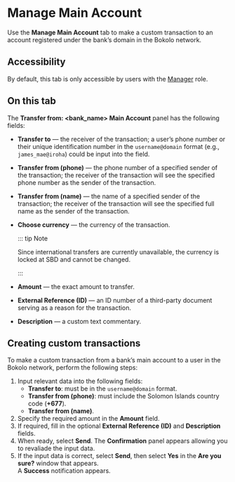 # Manage Main Account

Use the **Manage Main Account** tab to make a custom transaction to an account registered under the bank’s domain in the Bokolo network.

## Accessibility

By default, this tab is only accessible by users with the [Manager](../roles.md#manager) role.

## On this tab

The **Transfer from: \<bank_name\> Main Account** panel has the following fields:
- **Transfer to** — the receiver of the transaction; a user’s phone number or their unique identification number in the `username@domain` format (e.g., `james_mae@iroha`) could be input into the field.
- **Transfer from (phone)** — the phone number of a specified sender of the transaction; the receiver of the transaction will see the specified phone number as the sender of the transaction.
- **Transfer from (name)** — the name of a specified sender of the transaction; the receiver of the transaction will see the specified full name as the sender of the transaction.
- **Choose currency** — the currency of the transaction.

  ::: tip Note

  Since international transfers are currently unavailable, the currency is locked at SBD and cannot be changed.

  :::

- **Amount** — the exact amount to transfer.
- **External Reference (ID)** — an ID number of a third-party document serving as a reason for the transaction.
- **Description** — a custom text commentary.

## Creating custom transactions

To make a custom transaction from a bank’s main account to a user in the Bokolo network, perform the following steps:
1. Input relevant data into the following fields:
   - **Transfer to**: must be in the `username@domain` format.
   - **Transfer from (phone)**: must include the Solomon Islands country code (**+677**).
   - **Transfer from (name)**.
2. Specify the required amount in the **Amount** field.
3. If required, fill in the optional **External Reference (ID)** and **Description** fields.
4. When ready, select **Send**. The **Confirmation** panel appears allowing you to revaliade the input data.
5. If the input data is correct, select **Send**, then select **Yes** in the **Are you sure?** window that appears.\
   A **Success** notification appears.
